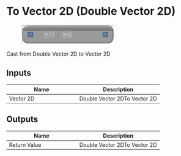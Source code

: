 # To Vector 2D (Double Vector 2D)

<div align="left" data-full-width="false">

<figure><img src="To_Vector_2D_(Double_Vector_2D).png" alt=""><figcaption></figcaption></figure>

</div>

Cast from Double Vector 2D to Vector 2D

## Inputs

<table>
<thead><tr><th width="170">Name</th><th>Description</th></tr></thead>
<tbody>
<tr><td>Vector 2D</td><td>Double Vector 2DTo Vector 2D</td></tr>
</tbody>
</table>

## Outputs

<table>
<thead><tr><th width="170">Name</th><th>Description</th></tr></thead>
<tbody>
<tr><td>Return Value</td><td>Double Vector 2DTo Vector 2D</td></tr>
</tbody>
</table>